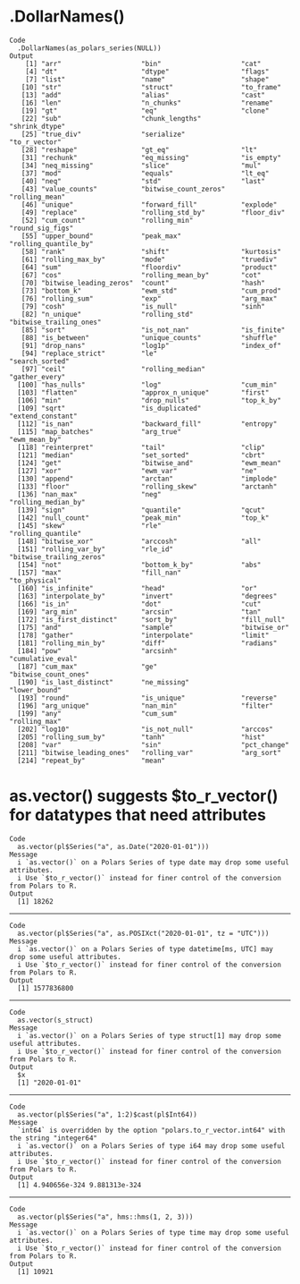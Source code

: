 # .DollarNames(<series>)

    Code
      .DollarNames(as_polars_series(NULL))
    Output
        [1] "arr"                    "bin"                    "cat"                   
        [4] "dt"                     "dtype"                  "flags"                 
        [7] "list"                   "name"                   "shape"                 
       [10] "str"                    "struct"                 "to_frame"              
       [13] "add"                    "alias"                  "cast"                  
       [16] "len"                    "n_chunks"               "rename"                
       [19] "gt"                     "eq"                     "clone"                 
       [22] "sub"                    "chunk_lengths"          "shrink_dtype"          
       [25] "true_div"               "serialize"              "to_r_vector"           
       [28] "reshape"                "gt_eq"                  "lt"                    
       [31] "rechunk"                "eq_missing"             "is_empty"              
       [34] "neq_missing"            "slice"                  "mul"                   
       [37] "mod"                    "equals"                 "lt_eq"                 
       [40] "neq"                    "std"                    "last"                  
       [43] "value_counts"           "bitwise_count_zeros"    "rolling_mean"          
       [46] "unique"                 "forward_fill"           "explode"               
       [49] "replace"                "rolling_std_by"         "floor_div"             
       [52] "cum_count"              "rolling_min"            "round_sig_figs"        
       [55] "upper_bound"            "peak_max"               "rolling_quantile_by"   
       [58] "rank"                   "shift"                  "kurtosis"              
       [61] "rolling_max_by"         "mode"                   "truediv"               
       [64] "sum"                    "floordiv"               "product"               
       [67] "cos"                    "rolling_mean_by"        "cot"                   
       [70] "bitwise_leading_zeros"  "count"                  "hash"                  
       [73] "bottom_k"               "ewm_std"                "cum_prod"              
       [76] "rolling_sum"            "exp"                    "arg_max"               
       [79] "cosh"                   "is_null"                "sinh"                  
       [82] "n_unique"               "rolling_std"            "bitwise_trailing_ones" 
       [85] "sort"                   "is_not_nan"             "is_finite"             
       [88] "is_between"             "unique_counts"          "shuffle"               
       [91] "drop_nans"              "log1p"                  "index_of"              
       [94] "replace_strict"         "le"                     "search_sorted"         
       [97] "ceil"                   "rolling_median"         "gather_every"          
      [100] "has_nulls"              "log"                    "cum_min"               
      [103] "flatten"                "approx_n_unique"        "first"                 
      [106] "min"                    "drop_nulls"             "top_k_by"              
      [109] "sqrt"                   "is_duplicated"          "extend_constant"       
      [112] "is_nan"                 "backward_fill"          "entropy"               
      [115] "map_batches"            "arg_true"               "ewm_mean_by"           
      [118] "reinterpret"            "tail"                   "clip"                  
      [121] "median"                 "set_sorted"             "cbrt"                  
      [124] "get"                    "bitwise_and"            "ewm_mean"              
      [127] "xor"                    "ewm_var"                "ne"                    
      [130] "append"                 "arctan"                 "implode"               
      [133] "floor"                  "rolling_skew"           "arctanh"               
      [136] "nan_max"                "neg"                    "rolling_median_by"     
      [139] "sign"                   "quantile"               "qcut"                  
      [142] "null_count"             "peak_min"               "top_k"                 
      [145] "skew"                   "rle"                    "rolling_quantile"      
      [148] "bitwise_xor"            "arccosh"                "all"                   
      [151] "rolling_var_by"         "rle_id"                 "bitwise_trailing_zeros"
      [154] "not"                    "bottom_k_by"            "abs"                   
      [157] "max"                    "fill_nan"               "to_physical"           
      [160] "is_infinite"            "head"                   "or"                    
      [163] "interpolate_by"         "invert"                 "degrees"               
      [166] "is_in"                  "dot"                    "cut"                   
      [169] "arg_min"                "arcsin"                 "tan"                   
      [172] "is_first_distinct"      "sort_by"                "fill_null"             
      [175] "and"                    "sample"                 "bitwise_or"            
      [178] "gather"                 "interpolate"            "limit"                 
      [181] "rolling_min_by"         "diff"                   "radians"               
      [184] "pow"                    "arcsinh"                "cumulative_eval"       
      [187] "cum_max"                "ge"                     "bitwise_count_ones"    
      [190] "is_last_distinct"       "ne_missing"             "lower_bound"           
      [193] "round"                  "is_unique"              "reverse"               
      [196] "arg_unique"             "nan_min"                "filter"                
      [199] "any"                    "cum_sum"                "rolling_max"           
      [202] "log10"                  "is_not_null"            "arccos"                
      [205] "rolling_sum_by"         "tanh"                   "hist"                  
      [208] "var"                    "sin"                    "pct_change"            
      [211] "bitwise_leading_ones"   "rolling_var"            "arg_sort"              
      [214] "repeat_by"              "mean"                  

# as.vector() suggests $to_r_vector() for datatypes that need attributes

    Code
      as.vector(pl$Series("a", as.Date("2020-01-01")))
    Message
      i `as.vector()` on a Polars Series of type date may drop some useful attributes.
      i Use `$to_r_vector()` instead for finer control of the conversion from Polars to R.
    Output
      [1] 18262

---

    Code
      as.vector(pl$Series("a", as.POSIXct("2020-01-01", tz = "UTC")))
    Message
      i `as.vector()` on a Polars Series of type datetime[ms, UTC] may drop some useful attributes.
      i Use `$to_r_vector()` instead for finer control of the conversion from Polars to R.
    Output
      [1] 1577836800

---

    Code
      as.vector(s_struct)
    Message
      i `as.vector()` on a Polars Series of type struct[1] may drop some useful attributes.
      i Use `$to_r_vector()` instead for finer control of the conversion from Polars to R.
    Output
      $x
      [1] "2020-01-01"
      

---

    Code
      as.vector(pl$Series("a", 1:2)$cast(pl$Int64))
    Message
      `int64` is overridden by the option "polars.to_r_vector.int64" with the string "integer64"
      i `as.vector()` on a Polars Series of type i64 may drop some useful attributes.
      i Use `$to_r_vector()` instead for finer control of the conversion from Polars to R.
    Output
      [1] 4.940656e-324 9.881313e-324

---

    Code
      as.vector(pl$Series("a", hms::hms(1, 2, 3)))
    Message
      i `as.vector()` on a Polars Series of type time may drop some useful attributes.
      i Use `$to_r_vector()` instead for finer control of the conversion from Polars to R.
    Output
      [1] 10921

